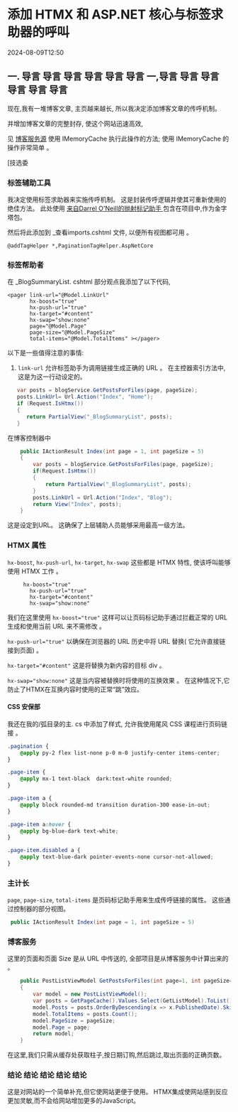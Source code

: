 # 添加 HTMX 和 ASP.NET 核心与标签求助器的呼叫

<!--category-- ASP.NET, HTMX -->
<datetime class="hidden">2024-08-09T12:50</datetime>

## 一. 导言 导言 导言 导言 导言 导言 一,导言 导言 导言 导言 导言 导言

现在,我有一堆博客文章, 主页越来越长, 所以我决定添加博客文章的传呼机制。

并增加博客文章的完整封存, 使这个网站迅速高效,

见 [博客服务源](https://github.com/scottgal/mostlylucidweb/blob/main/Mostlylucid/Services/Markdown/MarkdownBlogService.cs) 使用 IMemoryCache 执行此操作的方法; 使用 IMemoryCache 的操作非常简单 。

[技选委

### 标签辅助工具

我决定使用标签求助器来实施传呼机制。 这是封装传呼逻辑并使其可重新使用的绝佳方法。
此处使用 [来自Darrel O'Neill的抛射标记助手 ](https://github.com/darrel-oneil/PaginationTagHelper) 包含在项目中,作为金字塔包。

然后将此添加到 _查看imports.cshtml 文件, 以便所有视图都可用 。

```razor
@addTagHelper *,PaginationTagHelper.AspNetCore
```

### 标签帮助者

在 _BlogSummaryList. cshtml 部分观点我添加了以下代码,

```razor
<pager link-url="@Model.LinkUrl"
       hx-boost="true"
       hx-push-url="true"
       hx-target="#content"
       hx-swap="show:none"
       page="@Model.Page"
       page-size="@Model.PageSize"
       total-items="@Model.TotalItems" ></pager>
```

以下是一些值得注意的事情:

1. `link-url` 允许标签助手为调用链接生成正确的 URL 。 在主控器索引方法中,这是为这一行动设定的。

```csharp
   var posts = blogService.GetPostsForFiles(page, pageSize);
   posts.LinkUrl= Url.Action("Index", "Home");
   if (Request.IsHtmx())
   {
      return PartialView("_BlogSummaryList", posts);
   }
```

在博客控制器中

```csharp
    public IActionResult Index(int page = 1, int pageSize = 5)
    {
        var posts = blogService.GetPostsForFiles(page, pageSize);
        if(Request.IsHtmx())
        {
            return PartialView("_BlogSummaryList", posts);
        }
        posts.LinkUrl = Url.Action("Index", "Blog");
        return View("Index", posts);
    }
```

这是设定到URL。 这确保了上层辅助人员能够采用最高一级方法。

### HTMX 属性

`hx-boost`, `hx-push-url`, `hx-target`, `hx-swap` 这些都是 HTMX 特性, 使该呼叫能够使用 HTMX 工作 。

```razor
     hx-boost="true"
       hx-push-url="true"
       hx-target="#content"
       hx-swap="show:none"
```

我们在这里使用 `hx-boost="true"` 这样可以让页码标记助手通过拦截正常的 URL 生成和使用当前 URL 来不需修改 。

`hx-push-url="true"` 以确保在浏览器的 URL 历史中将 URL 替换( 它允许直接链接到页面) 。

`hx-target="#content"` 这是将替换为新内容的目标 div 。

`hx-swap="show:none"` 这是当内容被替换时将使用的互换效果 。 在这种情况下,它防止了HTMX在互换内容时使用的正常“跳”效应。

#### CSS 安保部

我还在我的/弧目录的主. cs 中添加了样式, 允许我使用尾风 CSS 课程进行页码链接 。

```css
.pagination {
    @apply py-2 flex list-none p-0 m-0 justify-center items-center;
}

.page-item {
    @apply mx-1 text-black  dark:text-white rounded;
}

.page-item a {
    @apply block rounded-md transition duration-300 ease-in-out;
}

.page-item a:hover {
    @apply bg-blue-dark text-white;
}

.page-item.disabled a {
    @apply text-blue-dark pointer-events-none cursor-not-allowed;
}

```

### 主计长

`page`, `page-size`, `total-items` 是页码标记助手用来生成传呼链接的属性。
这些通过控制器的部分视图。

```csharp
 public IActionResult Index(int page = 1, int pageSize = 5)
```

### 博客服务

这里的页面和页面 Size 是从 URL 中传送的, 全部项目是从博客服务中计算出来的 。

```csharp
    public PostListViewModel GetPostsForFiles(int page=1, int pageSize=10)
    {
        var model = new PostListViewModel();
        var posts = GetPageCache().Values.Select(GetListModel).ToList();
        model.Posts = posts.OrderByDescending(x => x.PublishedDate).Skip((page - 1) * pageSize).Take(pageSize).ToList();
        model.TotalItems = posts.Count();
        model.PageSize = pageSize;
        model.Page = page;
        return model;
    }
```

在这里,我们只需从缓存处获取柱子,按日期订购,然后跳过,取出页面的正确页数。

### 结论 结论 结论 结论 结论

这是对网站的一个简单补充,但它使网站更便于使用。 HTMX集成使网站感到反应更加灵敏,而不会给网站增加更多的JavaScript。